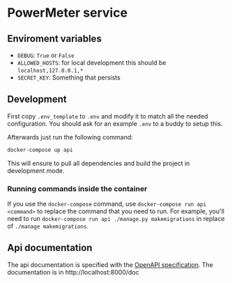 # PowerMeter service

## Enviroment variables

* `DEBUG`: `True` or `False`
* `ALLOWED_HOSTS`: for local development this should be `localhost,127.0.0.1,*`
* `SECRET_KEY`: Something that persists

## Development

First copy `.env_template` to `.env` and modify it to match all the
needed configuration. You should ask for an example `.env` to a buddy
to setup this.

Afterwards just run the following command:

```sh
docker-compose up api
```

This will ensure to pull all dependencies and build the project in development mode.

### Running commands inside the container

If you use the `docker-compose` command, use `docker-compose run api <command>` to replace
the command that you need to run. For example, you'll need to run
`docker-compose run api ./manage.py makemigrations` in replace of `./manage makemigrations`.

## Api documentation

The api documentation is specified with the [OpenAPI specification](https://swagger.io/specification/).
The documentation is in http://localhost:8000/doc

